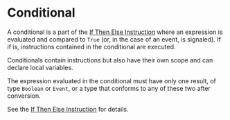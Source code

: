 # Conditional

A conditional is a part of the [If Then Else Instruction](https://github.com/dlebansais/Easly-Language/blob/master/Doc/Nodes/Instruction/IfThenElseInstruction.md) where an expression is evaluated and compared to `True` (or, in the case of an event, is signaled). If if is, instructions contained in the conditional are executed.

Conditionals contain instructions but also have their own scope and can declare local variables.

The expression evaluated in the conditional must have only one result, of type `Boolean` or `Event`, or a type that conforms to any of these two after conversion.

See the [If Then Else Instruction](https://github.com/dlebansais/Easly-Language/blob/master/Doc/Nodes/Instruction/IfThenElseInstruction.md) for details. 

